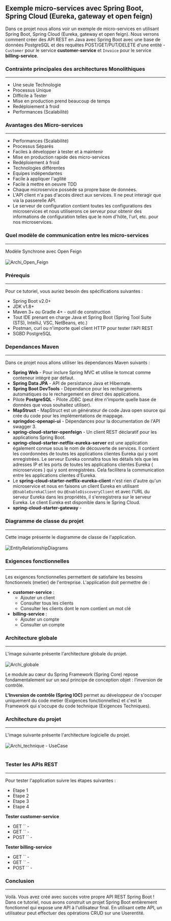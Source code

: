 ## Exemple micro-services avec Spring Boot, Spring Cloud (Eureka, gateway et open feign)
Dans ce projet nous allons voir un exemple de micro-services en utilisant Spring Boot, Spring Cloud (Eureka, gateway et open feign).
Nous verrons comment créer des API REST en Java avec Spring Boot avec une base de données PostgreSQL et des requêtes POST/GET/PUT/DELETE d'une entité - `Customer` pour le service **customer-service** et `Invoice` pour le service **billing-service**.

### Contrainte principales des architectures Monolithiques
---
* Une seule Technologie
* Processus Unique
* Difficile à Tester
* Mise en production prend beaucoup de temps
* Redéploiement à froid
* Performances (Scalabilité)

### Avantages des Micro-services
--- 
* Performances (Scalabilité)
* Processus Séparés
* Faciles à développer à tester et à maintenir
* Mise en production rapide des micro-services
* Redéploiement à froid
* Technologies différentes
* Equipes indépendantes
* Facile à appliquer l'agilité
* Facile à mettre en oeuvre TDD
* Chaque microservice possède sa propre base de données.
* L'API client n'a pas d'accès direct aux services. Il ne peut interagir que via la passerelle API.
* Le serveur de configuration contient toutes les configurations des microservices et nous utiliserons ce serveur pour obtenir des informations de configuration telles que le nom d'hôte, l'url, etc. pour nos microservices.

### Quel modèle de communication entre les micro-services
---
Modèle Synchrone avec Open Feign <br/><br/>
![Archi_Open_Feign](https://user-images.githubusercontent.com/75081354/137728252-da7ddde3-e07a-4972-9748-624beb9a1fcd.jpg)

### Prérequis
---
Pour ce tutoriel, vous auriez besoin des spécifications suivantes :
- Spring Boot v2.0+
- JDK v1.8+
- Maven 3+ ou Gradle 4+ - outil de construction
- Tout IDE prenant en charge Java et Spring Boot (Spring Tool Suite (STS), IntelliJ, VSC, NetBeans, etc.)
- Postman, curl ou n'importe quel client HTTP pour tester l'API REST
- SGBD PostgreSQL

### Dependances Maven
---
Dans ce projet nous allons utiliser les dependances Maven suivants :
- **Spring Web** - Pour inclure Spring MVC et utilise le tomcat comme conteneur intégré par défaut.
- **Spring Data JPA** - API de persistance Java et Hibernate.
- **Spring Boot DevTools** - Dépendance pour les rechargements automatiques ou le rechargement en direct des applications.
- Pilote **PostgreSQL** - Pilote JDBC (peut être n'importe quelle base de données que vous souhaitez utiliser).
- **MapStruct** - MapStruct est un générateur de code Java open source qui crée du code pour les implémentations de mappage.
- **springdoc-openapi-ui** - Dépendances pour la documentation de l'API swagger 3.
- **spring-cloud-starter-openfeign** - Un client REST déclaratif pour les applications Spring Boot.
- **spring-cloud-starter-netflix-eureka-server** est une application également connue sous le nom de découverte de services. Il contient les coordonnées de toutes les applications clientes Eureka qui y sont enregistrées. Le serveur Eureka connaîtra tous les détails tels que les adresses IP et les ports de toutes les applications clientes Eureka ( microservices ) qui y sont enregistrées. Cela facilitera la communication entre les applications clientes d'Eureka.
- Le **spring-cloud-starter-netflix-eureka-client** n'est rien d'autre qu'un microservice et nous en faisons un client Eureka en utilisant `@EnableEurekaClient` ou `@EnableDiscoveryClient` et avec l'URL du serveur Eureka dans les propriétés, il s'enregistrera sur le serveur Eureka. Le client Eureka est disponible dans le Spring Cloud.
- **spring-cloud-starter-gateway** - 

### Diagramme de classe du projet
---
Cette image présente le diagramme de classe de l'application.<br/><br/>
![EntityRelationshipDiagrams](https://user-images.githubusercontent.com/75081354/137728357-1ece09a3-e27a-4712-b619-01e41963bf75.jpg)

### Exigences fonctionnelles
---
Les exigences fonctionnelles permettent de satisfaire les besoins fonctionnels (metier) de l'entreprise.
L'application doit permettre de :
- **customer-service** :
	* Ajouter un client
	* Consulter tous les clients
	* Consulter les clients dont le nom contient un mot clé
- **billing-service** :
	* Ajouter un compte
	* Consulter un compte

### Architecture globale
---
L'image suivante présente l'architecture globale du projet.<br/><br/>
![Archi_globale](https://user-images.githubusercontent.com/75081354/137728197-1a21d6a4-c9db-4f66-a8fb-4ef684602748.jpg)

Le module au cœur du Spring Framework (Spring Core) repose fondamentalement sur un seul principe de conception objet : l’inversion de contrôle.
	
**L'Inversion de contrôle (Spring IOC)** permet au développeur de s'occuper uniquement du code metier (Exigences fonctionnelles) et c'est le Framework qui s'occupe du code technique (Exigences Techniques).

### Architecture du projet
---
L'image suivante présente l'architecture logicielle du projet.<br/><br/>
![Archi_technique - UseCase](https://user-images.githubusercontent.com/75081354/137728303-d16671c2-ff08-4d4e-977f-75d07e5ec209.jpg)
<br/><br/>
### Tester les APIs REST
----
Pour tester l'application suivre les étapes suivantes :
* Etape 1
* Etape 2
* Etape 3
* Etape 4

**Tester customer-service**
* GET `` - 
* GET `` - 
* POST `` - 

**Tester billing-service**
* GET `` - 
* GET `` - 
* POST `` - 

### Conclusion
----
Voilà. Vous avez créé avec succès votre propre API REST Spring Boot !<br/>
Dans ce tutoriel, nous avons construit un projet Spring Boot entièrement fonctionnel qui expose une API à l'utilisateur final. En utilisant cette API, 
un utilisateur peut effectuer des opérations CRUD sur une Userentité.
